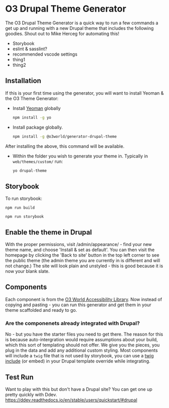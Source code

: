 

# O3 Drupal Theme Generator
The O3 Drupal Theme Generator is a quick way to run a few commands a get up and running with a new Drupal theme that includes the following goodies.
Shout out to Mike Herceg for automating this!
- Storybook
- eslint & sasslint?
- recommended vscode settings
- thing1
- thing2

## Installation

If this is your first time using the generator, you will want to install Yeoman & the O3 Theme Generator:
- Install [Yeoman](http://yeoman.io) globally
  ```bash
  npm install -g yo
  ```
- Install package globally. 
    ```bash
    npm install -g @o3world/generator-drupal-theme
    ```
After installing the above, this command will be available. 
- Within the folder you wish to generate your theme in. Typically in `web/themes/custom/` run:
    ```bash
    yo drupal-theme
    ``` 
## Storybook
To run storybook:

`npm run build`

`npm run storybook`

## Enable the theme in Drupal
With the proper permissions, visit /admin/appearance/ - find your new theme name, and choose 'Install & set as default'. You can then visit the homepage by clicking the 'Back to site' button in the top left corner to see the public theme (the admin theme you are currently in is different and will not change.) The site will look plain and unstyled - this is good because it is now your blank slate.

## Components
Each component is from the [O3 World Accessibility Library](https://o3world.github.io/o3w-component-library/style-guide/index.html). Now instead of copying and pasting - you can run this generator and get them in your theme scaffolded and ready to go. 

### Are the componenets already integrated with Drupal?
No - but you have the starter files you need to get there. The reason for this is because auto-intergration would require assumptions about your build, which this sort of templating should not offer. We give you the pieces, you plug in the data and add any additional custom styling. Most components will include a `twig` file that is not used by storybook, you can use a [twig include](https://twig.symfony.com/doc/2.x/tags/include.html) (or embed) in your Drupal template override while integrating.

## Test Run
Want to play with this but don't have a Drupal site? You can get one up pretty quickly with Ddev. 
https://ddev.readthedocs.io/en/stable/users/quickstart/#drupal
